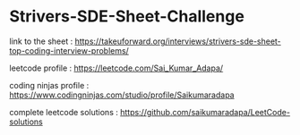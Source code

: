 # Strivers-SDE-Sheet-Challenge

link to the sheet : https://takeuforward.org/interviews/strivers-sde-sheet-top-coding-interview-problems/

leetcode profile : https://leetcode.com/Sai_Kumar_Adapa/

coding ninjas profile : https://www.codingninjas.com/studio/profile/Saikumaradapa

complete leetcode solutions : https://github.com/saikumaradapa/LeetCode-solutions

